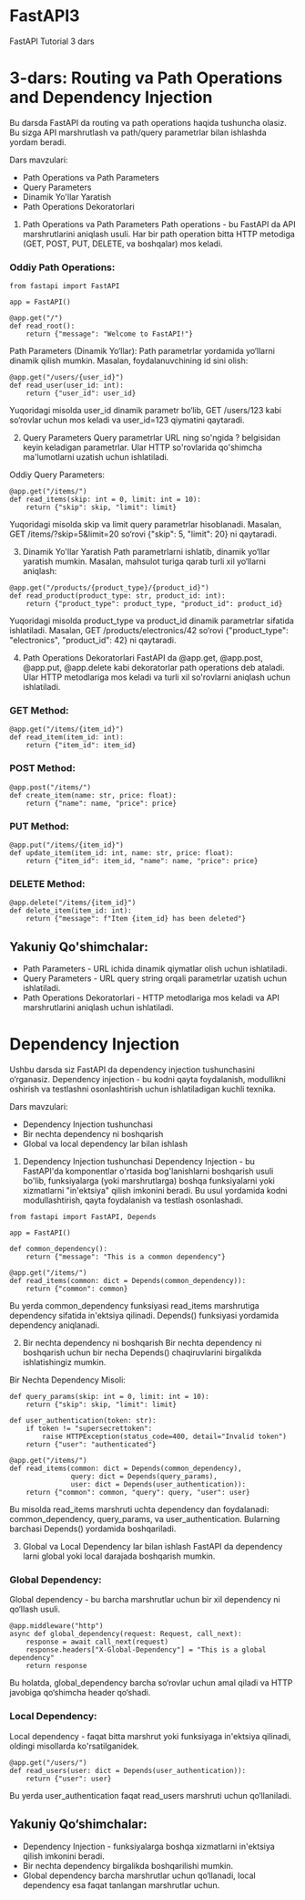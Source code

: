 # FastAPI3
FastAPI Tutorial 3 dars

# 3-dars: Routing va Path Operations and Dependency Injection
Bu darsda FastAPI da routing va path operations haqida tushuncha olasiz. Bu sizga API marshrutlash va path/query parametrlar bilan ishlashda yordam beradi.

Dars mavzulari:
* Path Operations va Path Parameters
* Query Parameters
* Dinamik Yo'llar Yaratish
* Path Operations Dekoratorlari

1. Path Operations va Path Parameters
Path operations - bu FastAPI da API marshrutlarini aniqlash usuli. Har bir path operation bitta HTTP metodiga (GET, POST, PUT, DELETE, va boshqalar) mos keladi.

### Oddiy Path Operations:
```shell
from fastapi import FastAPI

app = FastAPI()

@app.get("/")
def read_root():
    return {"message": "Welcome to FastAPI!"}
```

Path Parameters (Dinamik Yo‘llar):
Path parametrlar yordamida yo‘llarni dinamik qilish mumkin. Masalan, foydalanuvchining id sini olish:
```shell
@app.get("/users/{user_id}")
def read_user(user_id: int):
    return {"user_id": user_id}

```

Yuqoridagi misolda user_id dinamik parametr bo‘lib, GET /users/123 kabi so‘rovlar uchun mos keladi va user_id=123 qiymatini qaytaradi.

2. Query Parameters
Query parametrlar URL ning so'ngida ? belgisidan keyin keladigan parametrlar. Ular HTTP so'rovlarida qo'shimcha ma'lumotlarni uzatish uchun ishlatiladi.

Oddiy Query Parameters:
```shell
@app.get("/items/")
def read_items(skip: int = 0, limit: int = 10):
    return {"skip": skip, "limit": limit}

```
Yuqoridagi misolda skip va limit query parametrlar hisoblanadi. Masalan, GET /items/?skip=5&limit=20 so‘rovi {"skip": 5, "limit": 20} ni qaytaradi.

3. Dinamik Yo'llar Yaratish
Path parametrlarni ishlatib, dinamik yo‘llar yaratish mumkin. Masalan, mahsulot turiga qarab turli xil yo‘llarni aniqlash:
```shell
@app.get("/products/{product_type}/{product_id}")
def read_product(product_type: str, product_id: int):
    return {"product_type": product_type, "product_id": product_id}

```

Yuqoridagi misolda product_type va product_id dinamik parametrlar sifatida ishlatiladi. Masalan, GET /products/electronics/42 so‘rovi {"product_type": "electronics", "product_id": 42} ni qaytaradi.

4. Path Operations Dekoratorlari
FastAPI da @app.get, @app.post, @app.put, @app.delete kabi dekoratorlar path operations deb ataladi. Ular HTTP metodlariga mos keladi va turli xil so'rovlarni aniqlash uchun ishlatiladi.

### GET Method:
```shell
@app.get("/items/{item_id}")
def read_item(item_id: int):
    return {"item_id": item_id}

```
### POST Method:
```shell
@app.post("/items/")
def create_item(name: str, price: float):
    return {"name": name, "price": price}

```
### PUT Method:
```shell
@app.put("/items/{item_id}")
def update_item(item_id: int, name: str, price: float):
    return {"item_id": item_id, "name": name, "price": price}

```
### DELETE Method:
```shell
@app.delete("/items/{item_id}")
def delete_item(item_id: int):
    return {"message": f"Item {item_id} has been deleted"}

```
## Yakuniy Qo'shimchalar:
* Path Parameters - URL ichida dinamik qiymatlar olish uchun ishlatiladi.
* Query Parameters - URL query string orqali parametrlar uzatish uchun ishlatiladi.
* Path Operations Dekoratorlari - HTTP metodlariga mos keladi va API marshrutlarini aniqlash uchun ishlatiladi.

#  Dependency Injection

Ushbu darsda siz FastAPI da dependency injection tushunchasini o‘rganasiz. Dependency injection - bu kodni qayta foydalanish, modullikni oshirish va testlashni osonlashtirish uchun ishlatiladigan kuchli texnika.

Dars mavzulari:
* Dependency Injection tushunchasi
* Bir nechta dependency ni boshqarish
* Global va local dependency lar bilan ishlash

1. Dependency Injection tushunchasi
Dependency Injection - bu FastAPI'da komponentlar o'rtasida bog'lanishlarni boshqarish usuli bo'lib, funksiyalarga (yoki marshrutlarga) boshqa funksiyalarni yoki xizmatlarni "in'ektsiya" qilish imkonini beradi. Bu usul yordamida kodni modullashtirish, qayta foydalanish va testlash osonlashadi.
```shell
from fastapi import FastAPI, Depends

app = FastAPI()

def common_dependency():
    return {"message": "This is a common dependency"}

@app.get("/items/")
def read_items(common: dict = Depends(common_dependency)):
    return {"common": common}

```
Bu yerda common_dependency funksiyasi read_items marshrutiga dependency sifatida in'ektsiya qilinadi. Depends() funksiyasi yordamida dependency aniqlanadi.

2. Bir nechta dependency ni boshqarish
Bir nechta dependency ni boshqarish uchun bir necha Depends() chaqiruvlarini birgalikda ishlatishingiz mumkin.

Bir Nechta Dependency Misoli:
```shell
def query_params(skip: int = 0, limit: int = 10):
    return {"skip": skip, "limit": limit}

def user_authentication(token: str):
    if token != "supersecrettoken":
        raise HTTPException(status_code=400, detail="Invalid token")
    return {"user": "authenticated"}

@app.get("/items/")
def read_items(common: dict = Depends(common_dependency), 
               query: dict = Depends(query_params), 
               user: dict = Depends(user_authentication)):
    return {"common": common, "query": query, "user": user}

```

Bu misolda read_items marshruti uchta dependency dan foydalanadi: common_dependency, query_params, va user_authentication. Bularning barchasi Depends() yordamida boshqariladi.

3. Global va Local Dependency lar bilan ishlash
FastAPI da dependency larni global yoki local darajada boshqarish mumkin.

### Global Dependency:
Global dependency - bu barcha marshrutlar uchun bir xil dependency ni qo‘llash usuli.
```shell
@app.middleware("http")
async def global_dependency(request: Request, call_next):
    response = await call_next(request)
    response.headers["X-Global-Dependency"] = "This is a global dependency"
    return response

```

Bu holatda, global_dependency barcha so‘rovlar uchun amal qiladi va HTTP javobiga qo‘shimcha header qo‘shadi.

### Local Dependency:
Local dependency - faqat bitta marshrut yoki funksiyaga in'ektsiya qilinadi, oldingi misollarda ko'rsatilganidek.
```shell
@app.get("/users/")
def read_users(user: dict = Depends(user_authentication)):
    return {"user": user}

```
Bu yerda user_authentication faqat read_users marshruti uchun qo‘llaniladi.

## Yakuniy Qo‘shimchalar:
* Dependency Injection - funksiyalarga boshqa xizmatlarni in'ektsiya qilish imkonini beradi.
* Bir nechta dependency birgalikda boshqarilishi mumkin.
* Global dependency barcha marshrutlar uchun qo‘llanadi, local dependency esa faqat tanlangan marshrutlar uchun.